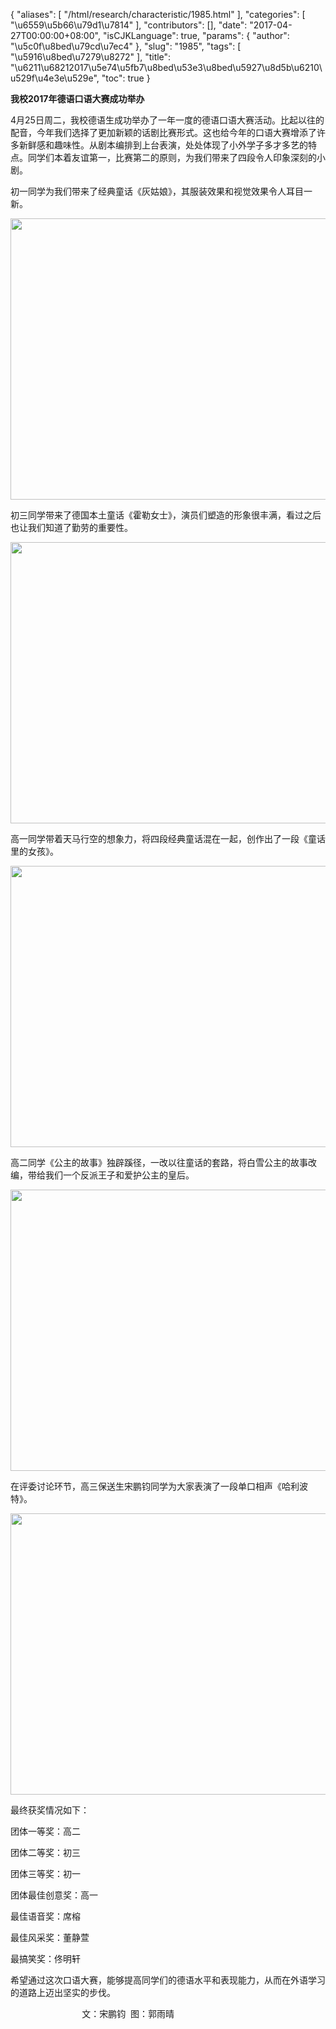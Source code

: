 {
    "aliases": [
        "/html/research/characteristic/1985.html"
    ],
    "categories": [
        "\u6559\u5b66\u79d1\u7814"
    ],
    "contributors": [],
    "date": "2017-04-27T00:00:00+08:00",
    "isCJKLanguage": true,
    "params": {
        "author": "\u5c0f\u8bed\u79cd\u7ec4"
    },
    "slug": "1985",
    "tags": [
        "\u5916\u8bed\u7279\u8272"
    ],
    "title": "\u6211\u68212017\u5e74\u5fb7\u8bed\u53e3\u8bed\u5927\u8d5b\u6210\u529f\u4e3e\u529e",
    "toc": true
}






  





**我校2017年德语口语大赛成功举办**




  










4月25日周二，我校德语生成功举办了一年一度的德语口语大赛活动。比起以往的配音，今年我们选择了更加新颖的话剧比赛形式。这也给今年的口语大赛增添了许多新鲜感和趣味性。从剧本编排到上台表演，处处体现了小外学子多才多艺的特点。同学们本着友谊第一，比赛第二的原则，为我们带来了四段令人印象深刻的小剧。




初一同学为我们带来了经典童话《灰姑娘》，其服装效果和视觉效果令人耳目一新。





<img
    src="https://cdn.tfls.online/mirror/full/47c965e2c4fd3e0c3595340ce72113b7cf332d3f.jpg"
    style="display:block;margin-left:auto;margin-right:auto;"
    decoding="async"
    fetchpriority="auto"
    loading="lazy"
    height="450"
    width="600"
/>


初三同学带来了德国本土童话《霍勒女士》，演员们塑造的形象很丰满，看过之后也让我们知道了勤劳的重要性。





<img
    src="https://cdn.tfls.online/mirror/full/45a256ecbdf87c6708b3fb816cf5d1507e90f55a.jpg"
    style="display:block;margin-left:auto;margin-right:auto;"
    decoding="async"
    fetchpriority="auto"
    loading="lazy"
    height="450"
    width="600"
/>


高一同学带着天马行空的想象力，将四段经典童话混在一起，创作出了一段《童话里的女孩》。





<img
    src="https://cdn.tfls.online/mirror/full/607611e401e7ce901dca94882bb6efb05fdfc6e0.jpg"
    style="display:block;margin-left:auto;margin-right:auto;"
    decoding="async"
    fetchpriority="auto"
    loading="lazy"
    height="450"
    width="600"
/>


高二同学《公主的故事》独辟蹊径，一改以往童话的套路，将白雪公主的故事改编，带给我们一个反派王子和爱护公主的皇后。





<img
    src="https://cdn.tfls.online/mirror/full/5d591b5bb6034778ecce28ceb1ab14564f8542f8.jpg"
    style="display:block;margin-left:auto;margin-right:auto;"
    decoding="async"
    fetchpriority="auto"
    loading="lazy"
    height="450"
    width="600"
/>







在评委讨论环节，高三保送生宋鹏钧同学为大家表演了一段单口相声《哈利波特》。





<img
    src="https://cdn.tfls.online/mirror/full/e0493ef16e4eafc975acb0f969d5a19681562569.jpg"
    style="display:block;margin-left:auto;margin-right:auto;"
    decoding="async"
    fetchpriority="auto"
    loading="lazy"
    height="450"
    width="600"
/>







最终获奖情况如下：









团体一等奖：高二




团体二等奖：初三




团体三等奖：初一




团体最佳创意奖：高一




最佳语音奖：席榕




最佳风采奖：董静萱




最搞笑奖：佟明轩









希望通过这次口语大赛，能够提高同学们的德语水平和表现能力，从而在外语学习的道路上迈出坚实的步伐。




                             文：宋鹏钧  图：郭雨晴




  





  



